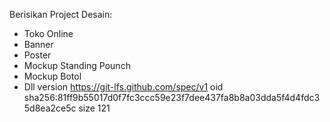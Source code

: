 Berisikan Project Desain:
- Toko Online
- Banner
- Poster
- Mockup Standing Pounch
- Mockup Botol
- Dll
version https://git-lfs.github.com/spec/v1
oid sha256:81ff9b55017d0f7fc3ccc59e23f7dee437fa8b8a03dda5f4d4fdc35d8ea2ce5c
size 121
